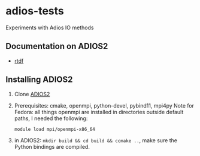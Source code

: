 # adios-tests
Experiments with Adios IO methods

## Documentation on ADIOS2

- [rtdf](https://adios2.readthedocs.io/en/latest/index.html)

## Installing ADIOS2

1. Clone [ADIOS2](https://github.com/ornladios/ADIOS2)
2. Prerequisites: cmake, openmpi, python-devel, pybind11, mpi4py
   Note for Fedora: all things openmpi are installed in directories outside default paths, I needed the following:
    
    ```
    module load mpi/openmpi-x86_64
    ```

3. in ADIOS2: `mkdir build && cd build && ccmake ..`, make sure the Python bindings are compiled.
